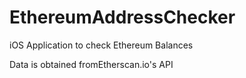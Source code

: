 # EthereumAddressChecker
iOS Application to check Ethereum Balances

Data is obtained fromEtherscan.io's API
